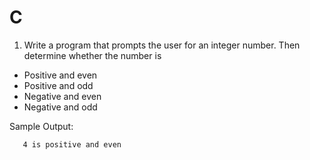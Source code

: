 # C

1. Write a program that prompts the user for an integer number. Then determine whether the number is
* Positive and even
* Positive and odd
* Negative and even
* Negative and odd

Sample Output:
```   Enter an integer: 4
   4 is positive and even
```